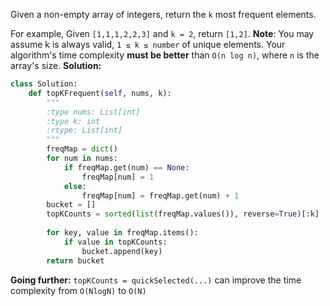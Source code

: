 Given a non-empty array of integers, return the `k` most frequent elements.

For example,
Given `[1,1,1,2,2,3]` and `k = 2`, return `[1,2]`.
**Note**: 
You may assume k is always valid, `1 ≤ k ≤ number` of unique elements.
Your algorithm's time complexity **must be better** than `O(n log n)`, where `n` is the array's size.
**Solution:**
```python
class Solution:
    def topKFrequent(self, nums, k):
        """
        :type nums: List[int]
        :type k: int
        :rtype: List[int]
        """
        freqMap = dict()
        for num in nums:
            if freqMap.get(num) == None:
                freqMap[num] = 1
            else:
                freqMap[num] = freqMap.get(num) + 1
        bucket = []
        topKCounts = sorted(list(freqMap.values()), reverse=True)[:k]
            
        for key, value in freqMap.items():
            if value in topKCounts:
                bucket.append(key)
        return bucket
```
**Going further:**
`topKCounts = quickSelected(...)` can improve the time complexity from `O(NlogN)` to `O(N)`
